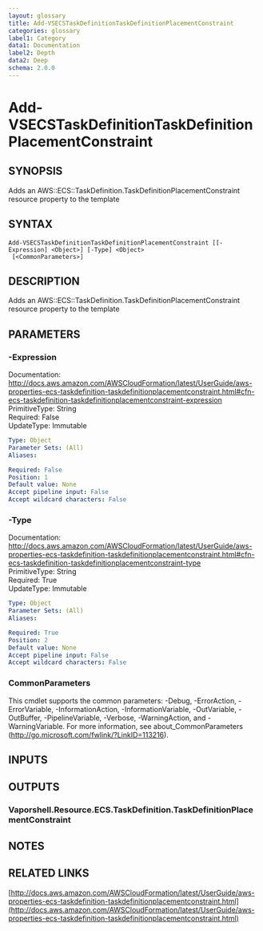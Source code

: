 ```yaml
---
layout: glossary
title: Add-VSECSTaskDefinitionTaskDefinitionPlacementConstraint
categories: glossary
label1: Category
data1: Documentation
label2: Depth
data2: Deep
schema: 2.0.0
---
```


# Add-VSECSTaskDefinitionTaskDefinitionPlacementConstraint

## SYNOPSIS
Adds an AWS::ECS::TaskDefinition.TaskDefinitionPlacementConstraint resource property to the template

## SYNTAX

```
Add-VSECSTaskDefinitionTaskDefinitionPlacementConstraint [[-Expression] <Object>] [-Type] <Object>
 [<CommonParameters>]
```

## DESCRIPTION
Adds an AWS::ECS::TaskDefinition.TaskDefinitionPlacementConstraint resource property to the template

## PARAMETERS

### -Expression
Documentation: http://docs.aws.amazon.com/AWSCloudFormation/latest/UserGuide/aws-properties-ecs-taskdefinition-taskdefinitionplacementconstraint.html#cfn-ecs-taskdefinition-taskdefinitionplacementconstraint-expression    
PrimitiveType: String    
Required: False    
UpdateType: Immutable

```yaml
Type: Object
Parameter Sets: (All)
Aliases:

Required: False
Position: 1
Default value: None
Accept pipeline input: False
Accept wildcard characters: False
```

### -Type
Documentation: http://docs.aws.amazon.com/AWSCloudFormation/latest/UserGuide/aws-properties-ecs-taskdefinition-taskdefinitionplacementconstraint.html#cfn-ecs-taskdefinition-taskdefinitionplacementconstraint-type    
PrimitiveType: String    
Required: True    
UpdateType: Immutable

```yaml
Type: Object
Parameter Sets: (All)
Aliases:

Required: True
Position: 2
Default value: None
Accept pipeline input: False
Accept wildcard characters: False
```

### CommonParameters
This cmdlet supports the common parameters: -Debug, -ErrorAction, -ErrorVariable, -InformationAction, -InformationVariable, -OutVariable, -OutBuffer, -PipelineVariable, -Verbose, -WarningAction, and -WarningVariable.
For more information, see about_CommonParameters (http://go.microsoft.com/fwlink/?LinkID=113216).

## INPUTS

## OUTPUTS

### Vaporshell.Resource.ECS.TaskDefinition.TaskDefinitionPlacementConstraint

## NOTES

## RELATED LINKS

[http://docs.aws.amazon.com/AWSCloudFormation/latest/UserGuide/aws-properties-ecs-taskdefinition-taskdefinitionplacementconstraint.html](http://docs.aws.amazon.com/AWSCloudFormation/latest/UserGuide/aws-properties-ecs-taskdefinition-taskdefinitionplacementconstraint.html)

